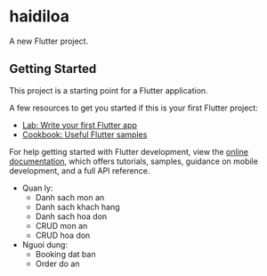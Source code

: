 # haidiloa

A new Flutter project.

## Getting Started

This project is a starting point for a Flutter application.

A few resources to get you started if this is your first Flutter project:

- [Lab: Write your first Flutter app](https://docs.flutter.dev/get-started/codelab)
- [Cookbook: Useful Flutter samples](https://docs.flutter.dev/cookbook)

For help getting started with Flutter development, view the
[online documentation](https://docs.flutter.dev/), which offers tutorials,
samples, guidance on mobile development, and a full API reference.

- Quan ly:
    + Danh sach mon an
    + Danh sach khach hang
    + Danh sach hoa don
    + CRUD mon an
    + CRUD hoa don
- Nguoi dung:
    + Booking dat ban
    + Order do an
